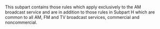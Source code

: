 This subpart contains those rules which apply exclusively to the AM broadcast service and are in addition to those rules in Subpart H which are common to all AM, FM and TV broadcast services, commercial and noncommercial.

